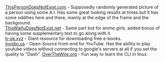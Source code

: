 [ThisPersonDoesNotExist.com](https://thispersondoesnotexist.com/) -
Supposedly randomly generated picture of a person using some A.I. Has
some great looking results at times but it has some oddities here and
there, mainly at the edge of the frame and the background.\
[ThisWaifuDoesNotExist.net](https://www.thiswaifudoesnotexist.net/) -
Same part but for anime girls, added bonus of having some supplementary
text to go along with it.\
[b-ok.xyz](https://b-ok.xyz/) - Giant resource for downloading free
e-books.\
[Invidio.us](https://invidio.us/) - Open-Source front-end for YouTube.
Has the ability to play youtube videos without connecting to google's
servers at all if you set the quality to \"Dash\".
[OverTheWire.org](http://overthewire.org/) - Fun way to learn the CLI in
linux.
